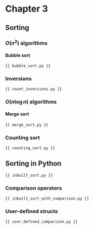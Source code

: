 # Chapter 3

## Sorting

### $O(n^2)$ algorithms

#### Bubble sort

```
{{ bubble_sort.py }}
```

### Inversions

```
{{ count_inversions.py }}
```

### $O(n\log n)$ algorithms

#### Merge sort

```
{{ merge_sort.py }}
```

### Counting sort

```
{{ counting_sort.py }}
```

## Sorting in Python

```
{{ inbuilt_sort.py }}
```

### Comparison operators

```
{{ inbuilt_sort_with_comparison.py }}
```

### User-defined structs

```
{{ user_defined_comparison.py }}
```